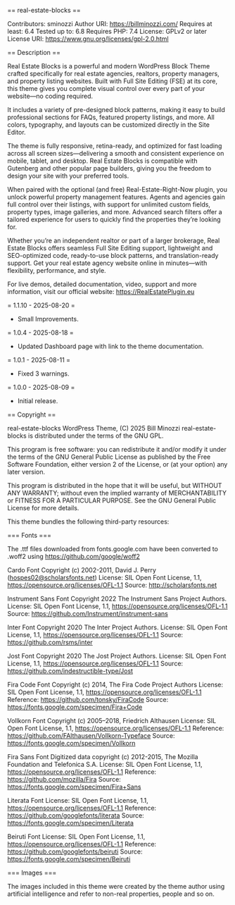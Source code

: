 == real-estate-blocks ==

Contributors: sminozzi
Author URI: https://billminozzi.com/
Requires at least: 6.4
Tested up to: 6.8
Requires PHP: 7.4
License: GPLv2 or later
License URI: https://www.gnu.org/licenses/gpl-2.0.html

== Description ==

Real Estate Blocks is a powerful and modern WordPress Block Theme crafted specifically for real estate agencies, realtors, property managers, and property listing websites. Built with Full Site Editing (FSE) at its core, this theme gives you complete visual control over every part of your website—no coding required.

It includes a variety of pre-designed block patterns, making it easy to build professional sections for FAQs, featured property listings, and more. All colors, typography, and layouts can be customized directly in the Site Editor.

The theme is fully responsive, retina-ready, and optimized for fast loading across all screen sizes—delivering a smooth and consistent experience on mobile, tablet, and desktop. Real Estate Blocks is compatible with Gutenberg and other popular page builders, giving you the freedom to design your site with your preferred tools.

When paired with the optional (and free) Real-Estate-Right-Now plugin, you unlock powerful property management features. Agents and agencies gain full control over their listings, with support for unlimited custom fields, property types, image galleries, and more. Advanced search filters offer a tailored experience for users to quickly find the properties they’re looking for.

Whether you’re an independent realtor or part of a larger brokerage, Real Estate Blocks offers seamless Full Site Editing support, lightweight and SEO-optimized code, ready-to-use block patterns, and translation-ready support. Get your real estate agency website online in minutes—with flexibility, performance, and style.

For live demos, detailed documentation, video, support and more information, visit our official website: https://RealEstatePlugin.eu

= 1.1.10 - 2025-08-20 =
* Small Improvements.

= 1.0.4 - 2025-08-18 =
* Updated Dashboard page with link to the theme documentation.

= 1.0.1 - 2025-08-11 =
* Fixed 3 warnings.

= 1.0.0 - 2025-08-09 =
* Initial release.


== Copyright ==

real-estate-blocks WordPress Theme, (C) 2025 Bill Minozzi
real-estate-blocks is distributed under the terms of the GNU GPL.

This program is free software: you can redistribute it and/or modify
it under the terms of the GNU General Public License as published by
the Free Software Foundation, either version 2 of the License, or
(at your option) any later version.

This program is distributed in the hope that it will be useful,
but WITHOUT ANY WARRANTY; without even the implied warranty of
MERCHANTABILITY or FITNESS FOR A PARTICULAR PURPOSE. See the
GNU General Public License for more details.

This theme bundles the following third-party resources:

=== Fonts ===

The .ttf files downloaded from fonts.google.com have been converted to .woff2 using
https://github.com/google/woff2

Cardo Font
Copyright (c) 2002-2011, David J. Perry (hospes02@scholarsfonts.net)
License: SIL Open Font License, 1.1, https://opensource.org/licenses/OFL-1.1
Source: http://scholarsfonts.net

Instrument Sans Font
Copyright 2022 The Instrument Sans Project Authors.
License: SIL Open Font License, 1.1, https://opensource.org/licenses/OFL-1.1
Source: https://github.com/Instrument/instrument-sans

Inter Font
Copyright 2020 The Inter Project Authors.
License: SIL Open Font License, 1.1, https://opensource.org/licenses/OFL-1.1
Source: https://github.com/rsms/inter

Jost Font
Copyright 2020 The Jost Project Authors.
License: SIL Open Font License, 1.1, https://opensource.org/licenses/OFL-1.1
Source: https://github.com/indestructible-type/Jost

Fira Code Font
Copyright (c) 2014, The Fira Code Project Authors
License: SIL Open Font License, 1.1, https://opensource.org/licenses/OFL-1.1
Reference: https://github.com/tonsky/FiraCode
Source: https://fonts.google.com/specimen/Fira+Code

Vollkorn Font
Copyright (c) 2005–2018, Friedrich Althausen
License: SIL Open Font License, 1.1, https://opensource.org/licenses/OFL-1.1
Reference: https://github.com/FAlthausen/Vollkorn-Typeface
Source: https://fonts.google.com/specimen/Vollkorn

Fira Sans Font
Digitized data copyright (c) 2012-2015, The Mozilla Foundation and Telefonica S.A.
License: SIL Open Font License, 1.1, https://opensource.org/licenses/OFL-1.1
Reference: https://github.com/mozilla/Fira
Source: https://fonts.google.com/specimen/Fira+Sans

Literata Font
License: SIL Open Font License, 1.1, https://opensource.org/licenses/OFL-1.1
Reference: https://github.com/googlefonts/literata
Source: https://fonts.google.com/specimen/Literata

Beiruti Font
License: SIL Open Font License, 1.1, https://opensource.org/licenses/OFL-1.1
Reference: https://github.com/googlefonts/beiruti
Source: https://fonts.google.com/specimen/Beiruti

=== Images ===

The images included in this theme were created by the theme author using artificial intelligence and refer to non-real properties, people and so on.
